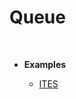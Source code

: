 <h1>Queue</h1>
<br>

<ul>
  <li><b>Examples</b></li>
    <ul>
      <li><a href="https://github.com/HyunJinNo/Algorithm/blob/main/Data%20Structures/Queue/ITES.ts">ITES</a></li>
    </ul>
</ul>
